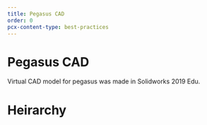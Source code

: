 ```yaml
---
title: Pegasus CAD
order: 0
pcx-content-type: best-practices
---
```

# Pegasus CAD

Virtual CAD model for pegasus was made in Solidworks 2019 Edu.

# Heirarchy